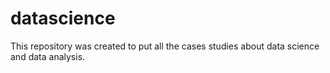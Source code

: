 # datascience
This repository was created to put all the cases studies about data science and data analysis.
